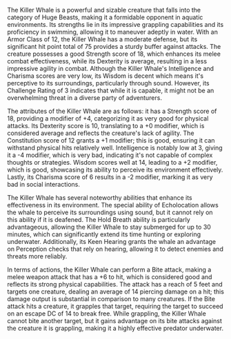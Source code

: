 The Killer Whale is a powerful and sizable creature that falls into the category of Huge Beasts, making it a formidable opponent in aquatic environments. Its strengths lie in its impressive grappling capabilities and its proficiency in swimming, allowing it to maneuver adeptly in water. With an Armor Class of 12, the Killer Whale has a moderate defense, but its significant hit point total of 75 provides a sturdy buffer against attacks. The creature possesses a good Strength score of 18, which enhances its melee combat effectiveness, while its Dexterity is average, resulting in a less impressive agility in combat. Although the Killer Whale's Intelligence and Charisma scores are very low, its Wisdom is decent which means it's perceptive to its surroundings, particularly through sound. However, its Challenge Rating of 3 indicates that while it is capable, it might not be an overwhelming threat in a diverse party of adventurers.

The attributes of the Killer Whale are as follows: it has a Strength score of 18, providing a modifier of +4, categorizing it as very good for physical attacks. Its Dexterity score is 10, translating to a +0 modifier, which is considered average and reflects the creature's lack of agility. The Constitution score of 12 grants a +1 modifier; this is good, ensuring it can withstand physical hits relatively well. Intelligence is notably low at 3, giving it a -4 modifier, which is very bad, indicating it's not capable of complex thoughts or strategies. Wisdom scores well at 14, leading to a +2 modifier, which is good, showcasing its ability to perceive its environment effectively. Lastly, its Charisma score of 6 results in a -2 modifier, marking it as very bad in social interactions.

The Killer Whale has several noteworthy abilities that enhance its effectiveness in its environment. The special ability of Echolocation allows the whale to perceive its surroundings using sound, but it cannot rely on this ability if it is deafened. The Hold Breath ability is particularly advantageous, allowing the Killer Whale to stay submerged for up to 30 minutes, which can significantly extend its time hunting or exploring underwater. Additionally, its Keen Hearing grants the whale an advantage on Perception checks that rely on hearing, allowing it to detect enemies and threats more reliably.

In terms of actions, the Killer Whale can perform a Bite attack, making a melee weapon attack that has a +6 to hit, which is considered good and reflects its strong physical capabilities. The attack has a reach of 5 feet and targets one creature, dealing an average of 14 piercing damage on a hit; this damage output is substantial in comparison to many creatures. If the Bite attack hits a creature, it grapples that target, requiring the target to succeed on an escape DC of 14 to break free. While grappling, the Killer Whale cannot bite another target, but it gains advantage on its bite attacks against the creature it is grappling, making it a highly effective predator underwater.